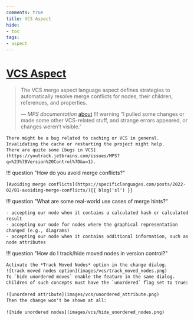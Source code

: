```yaml
---
comments: true
title: VCS Aspect
hide:
- toc
tags:
- aspect
---
```


# [VCS Aspect](https://www.jetbrains.com/help/mps/mergehints.html)

> The VCS merge aspect language aspect defines strategies to automatically resolve merge conflicts for nodes, their children, references, and properties.
>
> — <cite>MPS documentation</cite>
[about](../about)
!!! warning "I pulled some changes or made some other VCS-related stuff, and strange errors appeared, or changes weren’t visible."

    There might be a bug related to caching or VCS in general. Invalidating the cache or restarting the project might help.
    There are quite some [bugs in VCS](https://youtrack.jetbrains.com/issues/MPS?q=%23%7BVersion%20Control%7D&u=1).

!!! question "How do you avoid merge conflicts?"
    
    [Avoiding merge conflicts](https://specificlanguages.com/posts/2022-02/01-avoiding-merge-conflicts/){{ blog('sl') }}

!!! question "What are some real-world use cases of merge hints?"

    - accepting our node when it contains a calculated hash or calculated result
    - accepting our node for nodes where the graphical representation changed (e.g., diagrams)
    - accepting our node when it contains additional information, such as node attributes

!!! question "How do I track/hide moved nodes in version control?"

    Activate the *Track Moved Nodes* option in the change dialog.  
    ![track moved nodes option](images/vcs/track_moved_nodes.png)
    To `hide unordered moves` enable the feature in the same dialog. Children of such concepts must have the `unordered` flag set to true:
    
    ![unordered attribute](images/vcs/unordered_attribute.png)
    Then the change won't be shown at all:
    
    ![hide unordered nodes](images/vcs/hide_unordered_nodes.png)
